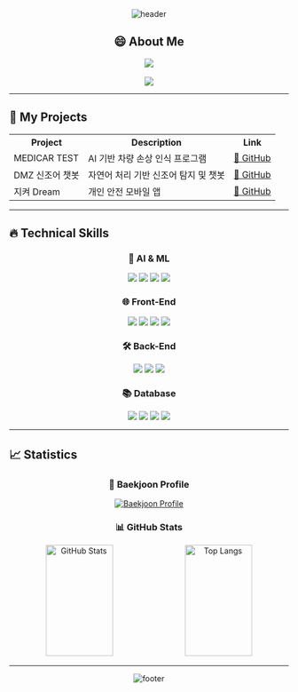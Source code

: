 <div align="center">
  <img src="https://capsule-render.vercel.app/api?type=waving&color=gradient&height=200&section=header&text=Welcome%20to%20My%20GitHub!&fontSize=40&fontAlignY=35&desc=김준호의%20포트폴리오&descAlignY=55&descAlign=50" alt="header"/>
</div>

<h2 align="center">😄 About Me</h2>
<p align="center">
  <a href="mailto:zhfxms12@gmail.com">
    <img src="https://img.shields.io/badge/Gmail-zhfxms12@gmail.com-red?style=for-the-badge&logo=gmail&logoColor=white"/>
  </a>
  <br/><br/>
  <a href="https://skinny-flock-45f.notion.site/d78ad1ac3ce54ba7b19f4c1e1ffeadec">
    <img src="https://img.shields.io/badge/Portfolio-Visit%20Now!-6DB33F?style=for-the-badge&logo=notion&logoColor=black"/>
  </a>
</p>

---

## 🚀 **My Projects**
<div align="center">
  <table>
    <tr>
      <th>Project</th>
      <th>Description</th>
      <th>Link</th>
    </tr>
    <tr>
      <td>MEDICAR TEST</td>
      <td>AI 기반 차량 손상 인식 프로그램</td>
      <td><a href="https://github.com/kokohuhusave/Medicar_Test">🔗 GitHub</a></td>
    </tr>
    <tr>
      <td>DMZ 신조어 챗봇</td>
      <td>자연어 처리 기반 신조어 탐지 및 챗봇</td>
      <td><a href="https://github.com/kokohuhusave/newword_chatbot_Project">🔗 GitHub</a></td>
    </tr>
    <tr>
      <td>지켜 Dream</td>
      <td>개인 안전 모바일 앱</td>
      <td><a href="https://github.com/kokohuhusave/safe_dream_Project">🔗 GitHub</a></td>
    </tr>
  </table>
</div>

---

## 🔥 **Technical Skills**
<div align="center">
  <h3>🤖 AI & ML</h3>
  <img src="https://img.shields.io/badge/PyTorch-EE4C2C?style=flat-square&logo=pytorch&logoColor=white"/>
  <img src="https://img.shields.io/badge/Scikit_Learn-F7931E?style=flat-square&logo=scikitlearn&logoColor=white"/>
  <img src="https://img.shields.io/badge/OpenCV-5C3EE8?style=flat-square&logo=opencv&logoColor=white"/>
  <img src="https://img.shields.io/badge/YOLO-00FFFF?style=flat-square&logo=yolo&logoColor=white"/>

  <h3>🌐 Front-End</h3>
  <img src="https://img.shields.io/badge/HTML5-E34F26?style=flat-square&logo=html5&logoColor=white"/>
  <img src="https://img.shields.io/badge/CSS3-1572B6?style=flat-square&logo=css3&logoColor=white"/>
  <img src="https://img.shields.io/badge/JavaScript-F7DF1E?style=flat-square&logo=javascript&logoColor=black"/>
  <img src="https://img.shields.io/badge/React-61DAFB?style=flat-square&logo=react&logoColor=black"/>

  <h3>🛠 Back-End</h3>
  <img src="https://img.shields.io/badge/Node.js-339933?style=flat-square&logo=nodedotjs&logoColor=white"/>
  <img src="https://img.shields.io/badge/FastAPI-009688?style=flat-square&logo=fastapi&logoColor=white"/>
  <img src="https://img.shields.io/badge/Spring_Boot-6DB33F?style=flat-square&logo=springboot&logoColor=black"/>

  <h3>📚 Database</h3>
  <img src="https://img.shields.io/badge/MySQL-4479A1?style=flat-square&logo=mysql&logoColor=white"/>
  <img src="https://img.shields.io/badge/Oracle-F80000?style=flat-square&logo=oracle&logoColor=white"/>
  <img src="https://img.shields.io/badge/MongoDB-47A248?style=flat-square&logo=mongodb&logoColor=white"/>
  <img src="https://img.shields.io/badge/PostgreSQL-316192?style=flat-square&logo=postgresql&logoColor=white"/>
</div>

---

## 📈 **Statistics**
<div align="center">
  <h3>🌟 Baekjoon Profile</h3>
  <a href="http://mazassumnida.wtf/api/v2/generate_badge?boj=rlawnsgh000">
    <img src="http://mazassumnida.wtf/api/v2/generate_badge?boj=rlawnsgh000" alt="Baekjoon Profile" />
  </a>

<h3>📊 GitHub Stats</h3>
<div align="center">
  <img src="https://github-readme-stats.vercel.app/api?username=kokohuhusave&show_icons=true&theme=gruvbox" 
       alt="GitHub Stats" 
       style="width:49%; height:200px;"/>
  <img src="https://github-readme-stats.vercel.app/api/top-langs/?username=kokohuhusave&layout=compact&theme=cobalt" 
       alt="Top Langs" 
       style="width:49%; height:200px;"/>
</div>


---

<div align="center">
  <img src="https://capsule-render.vercel.app/api?type=waving&color=gradient&height=120&section=footer" alt="footer"/>
</div>

